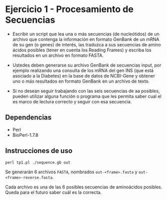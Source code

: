 # Ejercicio 1 - Procesamiento de Secuencias

- Escribir un script que lea una o más secuencias (de nucleótidos) de un archivo que contenga la información en formato GenBank de un mRNA de su gen (o genes) de interés, las traduzca a sus secuencias de amino ácidos posibles (tener en cuenta los Reading Frames) y escriba los resultados en un archivo en formato FASTA. 

- Ustedes deben generarse su archivo GenBank de secuencias input, por ejemplo realizando una consulta de los mRNA del gen INS (que está asociado a la Diabetes) en la base de datos de NCBI-Gene y obtener uno o más resultados en formato GenBank en un archivo de texto. 

- Si no desean seguir trabajando con las seis secuencias de aa posibles, pueden utilizar alguna función o programa que les permita saber cual el es marco de lectura correcto y seguir con esa secuencia.

## Dependencias

- Perl
- BioPerl-1.7.8

## Instrucciones de uso

```
perl tp1.pl ./sequence.gb out
```

Se generarán 6 archivos `FASTA`, nombrados `out-<frame>.fasta` y `out-<frame>-reverse.fasta`.

Cada archivo es una de las 6 posibles secuencias de aminoácidos posibles. Queda para el futuro saber cuál es la correcta.